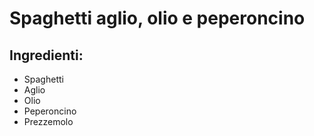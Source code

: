 # Spaghetti aglio, olio e peperoncino
## Ingredienti:
* Spaghetti
* Aglio
* Olio
* Peperoncino
* Prezzemolo